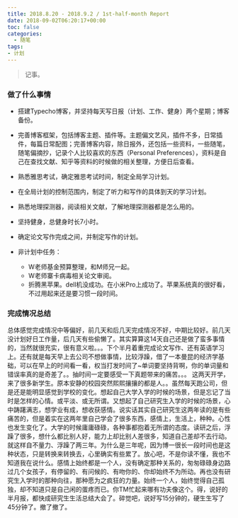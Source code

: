 ```yaml
---
title: 2018.8.20 - 2018.9.2 / 1st-half-month Report
date: 2018-09-02T06:20:17+00:00
toc: false
categories:
  - 随笔
tags:
- 计划
---
```


> 记事。  

<!--more-->

### 做了什么事情


- 搭建Typecho博客，并坚持每天写日报（计划、工作、健身）两个星期；博客备份。
- 完善博客框架，包括博客主题、插件等。主题偏文艺风，插件不多，日常插件，每篇日常配图；完善博客内容，除日报外，还包括一些资料，一些随笔，随笔偏摘抄，记录个人比较喜欢的东西（Personal Preferences），资料是自己在查找文献、知乎等资料的时候做的相关整理，方便日后查看。
- 熟悉雅思考试，确定雅思考试时间，制定全局学习计划。
- 在全局计划的控制范围内，制定了听力和写作的具体到天的学习计划。
- 熟悉地理探测器，阅读相关文献，了解地理探测器都是怎么用的。
- 坚持健身，总健身时长7小时。
- 确定论文写作完成之间，并制定写作的计划。

- 非计划中任务：
	- W老师基金预算整理，和M师兄一起。
	- W老师寨卡病毒相关论文审阅。
	- 折腾黑苹果。dell机没成功。在小米Pro上成功了。苹果系统真的很好看，不过用起来还是要习惯一段时间。

### 完成情况总结

总体感觉完成情况中等偏好，前几天和后几天完成情况不好，中期比较好。前几天没计划好日工作量，后几天有些偷懒了。其实算算这14天自己还是做了蛮多事情的，当然就很充实，很有意义啦。。。下个半月着重完成论文写作、还有英语学习上。还有就是每天早上去公司不想做事情，比较浮躁，借了一本曼昆的经济学基础，可以在早上的时间看一看，权当打发时间了~单词要坚持背啊，你的单词量和错误率真的是奇差了。。抽时间一定要感受一下真题带来的痛苦。。。
这两天开学，来了很多新学生。原本安静的校园突然熙熙攘攘的都是人。。虽然每天跑公司，但是还是能明显感觉到学校的变化。想起自己大学入学的时候的场景，但是忘记了当时是怎样的心情。或平淡、或无所谓。又想起了自己研究生入学的时候的场景，心中踌躇满志，想学业有成，想收获感情。说实话其实自己研究生这两年读的是有些痛苦的，但是着实在这两年里自己学会了很多东西，感情上，生活上，种种。心性也发生变化了。大学的时候庸庸碌碌，各种事都抱着无所谓的态度。读研之后，浮躁了很多，想什么都比别人好，能力上却比别人差很多，知道自己差却不去行动。就这样自不量力、浮躁了两三年。为什么是三年呢，因为博一很长一段时间也是这种状态，只是转换来转换去，心里确实有些累了。放心吧，不是你读不懂，我也不知道我在说什么。感情上始终都是一个人，没有确定那种关系的，匆匆碌碌身边路过几个女孩子，有停留的、有问候的、有吻你的、你却始终不为所动。再也没有研究生入学时的那种向往，那种愿为之疯狂的力量。始终一个人，始终觉得自己孤独，却不知道只是自己闲的蛋疼而已。你TM忙起来哪有功夫像这个。得，说好的半月报，都快成研究生生活总结大会了。碎觉吧，说好写15分钟的，硬生生写了45分钟了。撤了撤了。
